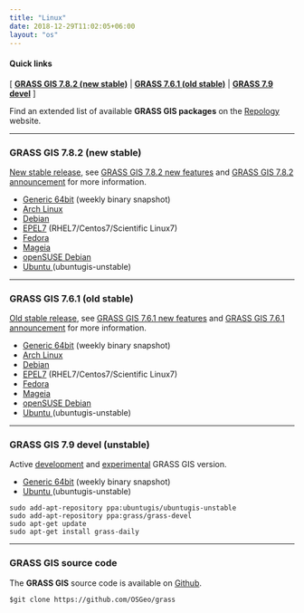 ```yaml
---
title: "Linux"
date: 2018-12-29T11:02:05+06:00
layout: "os"
---
```



#### Quick links

[ [**GRASS GIS 7.8.2 (new stable)**](#GRASS-GIS-new-stable) | [**GRASS 7.6.1 (old stable)**](#GRASS-GIS-old-stable) | [**GRASS 7.9 devel**](#GRASS-GIS-devel) ]

<div class="alert rounded-0 alert-default">
<i class="fa fa-arrow-right"></i> Find an extended list of available <b>GRASS GIS packages</b> on the <a href="https://repology.org/project/grass/versions" target="_blank">Repology</a> website.
</div>

<hr>

### <a name="GRASS-GIS-new-stable"></a> GRASS GIS 7.8.2 (new stable)

<u>New stable release</u>, see [GRASS GIS 7.8.2 new features](https://trac.osgeo.org/grass/wiki/Grass7/NewFeatures78) and  [GRASS GIS 7.8.2 announcement](https://trac.osgeo.org/grass/wiki/Release/7.8.2-News) for more information.

*  [Generic 64bit](https://grass.osgeo.org/grass78/binary/linux/snapshot) (weekly binary snapshot)
*  [Arch Linux](https://aur.archlinux.org/packages/grass/) 
*  [Debian](http://packages.debian.org/grass) 
*  [EPEL7](https://copr.fedorainfracloud.org/coprs/neteler/grass78/) (RHEL7/Centos7/Scientific Linux7)
*  [Fedora](https://copr.fedorainfracloud.org/coprs/neteler/grass78/) 
*  [Mageia](http://madb.mageia.org/package/show/name/grass/) 
*  [openSUSE Debian](https://build.opensuse.org/package/show/Application:Geo/grass)
*  [Ubuntu ](https://launchpad.net/~ubuntugis/+archive/ubuntu/ubuntugis-unstable)  (ubuntugis-unstable)

<hr>

### <a name="GRASS-GIS-old-stable"></a> GRASS GIS 7.6.1 (old stable)

<u>Old stable release</u>, see [GRASS GIS 7.6.1 new features](https://trac.osgeo.org/grass/wiki/Grass7/NewFeatures76) and  [GRASS GIS 7.6.1 announcement](https://trac.osgeo.org/grass/wiki/Release/7.6.1-News) for more information.

*  [Generic 64bit](https://grass.osgeo.org/grass78/binary/linux/snapshot) (weekly binary snapshot)
*  [Arch Linux](https://aur.archlinux.org/packages/grass/) 
*  [Debian](http://packages.debian.org/grass) 
*  [EPEL7](https://copr.fedorainfracloud.org/coprs/neteler/grass78/) (RHEL7/Centos7/Scientific Linux7)
*  [Fedora](https://copr.fedorainfracloud.org/coprs/neteler/grass78/) 
*  [Mageia](http://madb.mageia.org/package/show/name/grass/) 
*  [openSUSE Debian](https://build.opensuse.org/package/show/Application:Geo/grass)
*  [Ubuntu ](https://launchpad.net/~ubuntugis/+archive/ubuntu/ubuntugis-unstable)  (ubuntugis-unstable)

<hr>

### <a name="GRASS-GIS-devel"></a> GRASS GIS 7.9 devel (unstable)

Active <u>development</u> and <u>experimental</u> GRASS GIS version.

*  [Generic 64bit](https://grass.osgeo.org/grass79/binary/linux/snapshot/) (weekly binary snapshot)
*  [Ubuntu ](https://launchpad.net/~grass/+archive/ubuntu/grass-devel)  (ubuntugis-unstable)

<pre><code class="shell">sudo add-apt-repository ppa:ubuntugis/ubuntugis-unstable
sudo add-apt-repository ppa:grass/grass-devel
sudo apt-get update
sudo apt-get install grass-daily</code></pre>

<hr>


### GRASS GIS source code

The **GRASS GIS** source code is available on <a href="https://github.com/OSGeo/grass" target="_blank"><i class="fa fa-github"></i> Github</a>.

<pre><code class="git">$git clone https://github.com/OSGeo/grass</code></pre>

